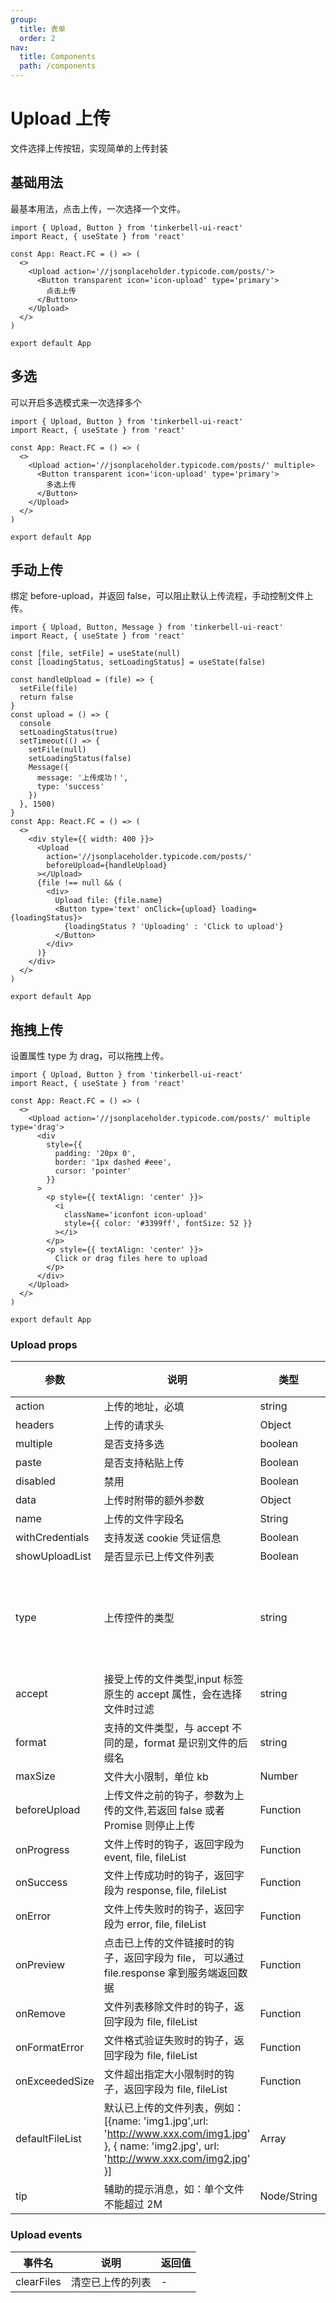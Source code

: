 ```yaml
---
group:
  title: 表单
  order: 2
nav:
  title: Components
  path: /components
---
```


# Upload 上传

文件选择上传按钮，实现简单的上传封装

## 基础用法

最基本用法，点击上传，一次选择一个文件。

```tsx
import { Upload, Button } from 'tinkerbell-ui-react'
import React, { useState } from 'react'

const App: React.FC = () => (
  <>
    <Upload action='//jsonplaceholder.typicode.com/posts/'>
      <Button transparent icon='icon-upload' type='primary'>
        点击上传
      </Button>
    </Upload>
  </>
)

export default App
```

## 多选

可以开启多选模式来一次选择多个

```tsx
import { Upload, Button } from 'tinkerbell-ui-react'
import React, { useState } from 'react'

const App: React.FC = () => (
  <>
    <Upload action='//jsonplaceholder.typicode.com/posts/' multiple>
      <Button transparent icon='icon-upload' type='primary'>
        多选上传
      </Button>
    </Upload>
  </>
)

export default App
```

## 手动上传

绑定 before-upload，并返回 false，可以阻止默认上传流程，手动控制文件上传。

```tsx
import { Upload, Button, Message } from 'tinkerbell-ui-react'
import React, { useState } from 'react'

const [file, setFile] = useState(null)
const [loadingStatus, setLoadingStatus] = useState(false)

const handleUpload = (file) => {
  setFile(file)
  return false
}
const upload = () => {
  console
  setLoadingStatus(true)
  setTimeout(() => {
    setFile(null)
    setLoadingStatus(false)
    Message({
      message: '上传成功！',
      type: 'success'
    })
  }, 1500)
}
const App: React.FC = () => (
  <>
    <div style={{ width: 400 }}>
      <Upload
        action='//jsonplaceholder.typicode.com/posts/'
        beforeUpload={handleUpload}
      ></Upload>
      {file !== null && (
        <div>
          Upload file: {file.name}
          <Button type='text' onClick={upload} loading={loadingStatus}>
            {loadingStatus ? 'Uploading' : 'Click to upload'}
          </Button>
        </div>
      )}
    </div>
  </>
)

export default App
```

## 拖拽上传

设置属性 type 为 drag，可以拖拽上传。

```tsx
import { Upload, Button } from 'tinkerbell-ui-react'
import React, { useState } from 'react'

const App: React.FC = () => (
  <>
    <Upload action='//jsonplaceholder.typicode.com/posts/' multiple type='drag'>
      <div
        style={{
          padding: '20px 0',
          border: '1px dashed #eee',
          cursor: 'pointer'
        }}
      >
        <p style={{ textAlign: 'center' }}>
          <i
            className='iconfont icon-upload'
            style={{ color: '#3399ff', fontSize: 52 }}
          ></i>
        </p>
        <p style={{ textAlign: 'center' }}>
          Click or drag files here to upload
        </p>
      </div>
    </Upload>
  </>
)

export default App
```

### Upload props

| 参数            | 说明                                                                                                                                           | 类型        | 可选值                           | 默认值 |
| --------------- | ---------------------------------------------------------------------------------------------------------------------------------------------- | ----------- | -------------------------------- | ------ |
| action          | 上传的地址，必填                                                                                                                               | string      | -                                | -      |
| headers         | 上传的请求头                                                                                                                                   | Object      | —                                | {}     |
| multiple        | 是否支持多选                                                                                                                                   | boolean     | —                                | false  |
| paste           | 是否支持粘贴上传                                                                                                                               | Boolean     | -                                | false  |
| disabled        | 禁用                                                                                                                                           | Boolean     | —                                | false  |
| data            | 上传时附带的额外参数                                                                                                                           | Object      | -                                | -      |
| name            | 上传的文件字段名                                                                                                                               | String      | -                                | file   |
| withCredentials | 支持发送 cookie 凭证信息                                                                                                                       | Boolean     | —                                | false  |
| showUploadList  | 是否显示已上传文件列表                                                                                                                         | Boolean     | —                                | true   |
| type            | 上传控件的类型                                                                                                                                 | string      | select（选择），drag（支持拖拽） | select |
| accept          | 接受上传的文件类型,input 标签原生的 accept 属性，会在选择文件时过滤                                                                            | string      | —                                | -      |
| format          | 支持的文件类型，与 accept 不同的是，format 是识别文件的后缀名                                                                                  | string      | —                                | -      |
| maxSize         | 文件大小限制，单位 kb                                                                                                                          | Number      | —                                | -      |
| beforeUpload    | 上传文件之前的钩子，参数为上传的文件,若返回 false 或者 Promise 则停止上传                                                                      | Function    | —                                | -      |
| onProgress      | 文件上传时的钩子，返回字段为 event, file, fileList                                                                                             | Function    | —                                | -      |
| onSuccess       | 文件上传成功时的钩子，返回字段为 response, file, fileList                                                                                      | Function    | —                                | -      |
| onError         | 文件上传失败时的钩子，返回字段为 error, file, fileList                                                                                         | Function    | —                                | -      |
| onPreview       | 点击已上传的文件链接时的钩子，返回字段为 file， 可以通过 file.response 拿到服务端返回数据                                                      | Function    | —                                | -      |
| onRemove        | 文件列表移除文件时的钩子，返回字段为 file, fileList                                                                                            | Function    | —                                | -      |
| onFormatError   | 文件格式验证失败时的钩子，返回字段为 file, fileList                                                                                            | Function    | —                                | -      |
| onExceededSize  | 文件超出指定大小限制时的钩子，返回字段为 file, fileList                                                                                        | Function    | —                                | -      |
| defaultFileList | 默认已上传的文件列表，例如：[{name: 'img1.jpg',url: 'http://www.xxx.com/img1.jpg' }, { name: 'img2.jpg', url: 'http://www.xxx.com/img2.jpg' }] | Array       | —                                | []     |
| tip             | 辅助的提示消息，如：单个文件不能超过 2M                                                                                                        | Node/String | -                                | -      |

### Upload events

| 事件名     | 说明             | 返回值 |
| ---------- | ---------------- | ------ |
| clearFiles | 清空已上传的列表 | -      |
